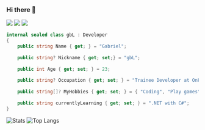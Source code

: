 ### Hi there 👋


[![](https://img.shields.io/badge/Steam-grey?logo=steam)](https://steamcommunity.com/id/gblw1)
[![](https://img.shields.io/badge/LinkedIn-blue?logo=linkedin)](https://www.linkedin.com/in/gblw1/)
![](https://komarev.com/ghpvc/?username=gblw1)


```c#
internal sealed class gbL : Developer
{
    public string Name { get; } = "Gabriel";
  
    public string? Nickname { get; set;} = "gbL";
  
    public int Age { get; set; } = 23;
  
    public string? Occupation { get; set; } = "Trainee Developer at OnFriday Technologies";
  
    public string[]? MyHobbies { get; set; } = { "Coding", "Play games", "Listen to music" };
  
    public string currentlyLearning { get; set; } = ".NET with C#";
}
```


![Stats](https://github-readme-stats.vercel.app/api?username=gblw1&theme=react&show_icons=true&include_all_commits=true&hide=issues&line_height=24)
![Top Langs](https://github-readme-stats.vercel.app/api/top-langs/?username=gbLw1&layout=compact&theme=react&card_width=290)
